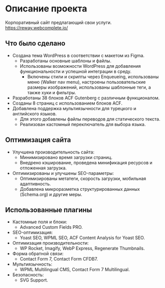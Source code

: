 

# Описание проекта

Корпоративный сайт предлагающий свои услуги.  
https://reway.webcomplete.io/

## Что было сделано

- Создана тема WordPress в соответствии с макетом из Figma.
  - Разработаны основные шаблоны и файлы.
  - Использованы возможности WordPress для добавления функциональности и успешной интеграции в среду.
    - Включены стили и скрипты через Enqueueing, использованы меню (Walker nav menu), настроены пользовательские размеры изображений, использованы шаблонные теги, а также хуки и фильтры.
- Разработаны 38 блоков ACF Gutenberg с различным функционалом.
- Созданы 8 страниц с использованием блоков ACF.
- Добавлена поддержка мультиязычности для турецкого и английского языков.
  - Для этого добавлены файлы переводов для статического текста.
  - Реализован кастомный переключатель для выбора языка.

## Оптимизация сайта

- Улучшена производительность сайта:
  - Минимизировано время загрузки страниц.
  - Внедрено кэширование, проведена минификация ресурсов и отложенная загрузка.
- Оптимизированы и улучшены SEO-параметры:
  - Оптимизированы метатеги, скорость загрузки, мобильная адаптивность.
  - Добавлена микроразметка структурированных данных (Schema.org) и другие меры.

## Использованные плагины

- Кастомные поля и блоки:
  - Advanced Custom Fields PRO.
- SEO-оптимизация:
  - Yoast SEO, WPML SEO, ACF Content Analysis for Yoast SEO.
- Оптимизация производительности:
  - WP Rocket, Imagify, WebP Express, Regenerate Thumbnails.
- Форма обратной связи:
  - Contact Form 7, Contact Form CFDB7.
- Мультиязычность:
  - WPML Multilingual CMS, Contact Form 7 Multilingual.
- Безопасность:
  - SVG Support.







